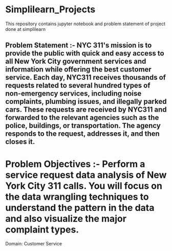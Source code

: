 # Simplilearn_Projects
This repository contains jupyter notebook and problem statement of project done at simplilearn


## Problem Statement :- NYC 311's mission is to provide the public with quick and easy access to all New York City government services and information while offering the best customer service. Each day, NYC311 receives thousands of requests related to several hundred types of non-emergency services, including noise complaints, plumbing issues, and illegally parked cars. These requests are received by NYC311 and forwarded to the relevant agencies such as the police, buildings, or transportation. The agency responds to the request, addresses it, and then closes it.

# Problem Objectives :- Perform a service request data analysis of New York City 311 calls. You will focus on the data wrangling techniques to understand the pattern in the data and also visualize the major complaint types.
Domain: Customer Service
